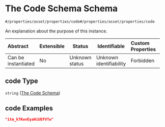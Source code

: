 # The Code Schema Schema

```txt
#/properties/asset/properties/code#/properties/asset/properties/code
```

An explanation about the purpose of this instance.


| Abstract            | Extensible | Status         | Identifiable            | Custom Properties | Additional Properties | Access Restrictions | Defined In                                                                           |
| :------------------ | ---------- | -------------- | ----------------------- | :---------------- | --------------------- | ------------------- | ------------------------------------------------------------------------------------ |
| Can be instantiated | No         | Unknown status | Unknown identifiability | Forbidden         | Allowed               | none                | [quote_schema.schema.json\*](../out/quote_schema.schema.json "open original schema") |

## code Type

`string` ([The Code Schema](quote_schema-properties-the-asset-schema-properties-the-code-schema.md))

## code Examples

```json
"itm_kTKwvEyaHiUEFVTw"
```
